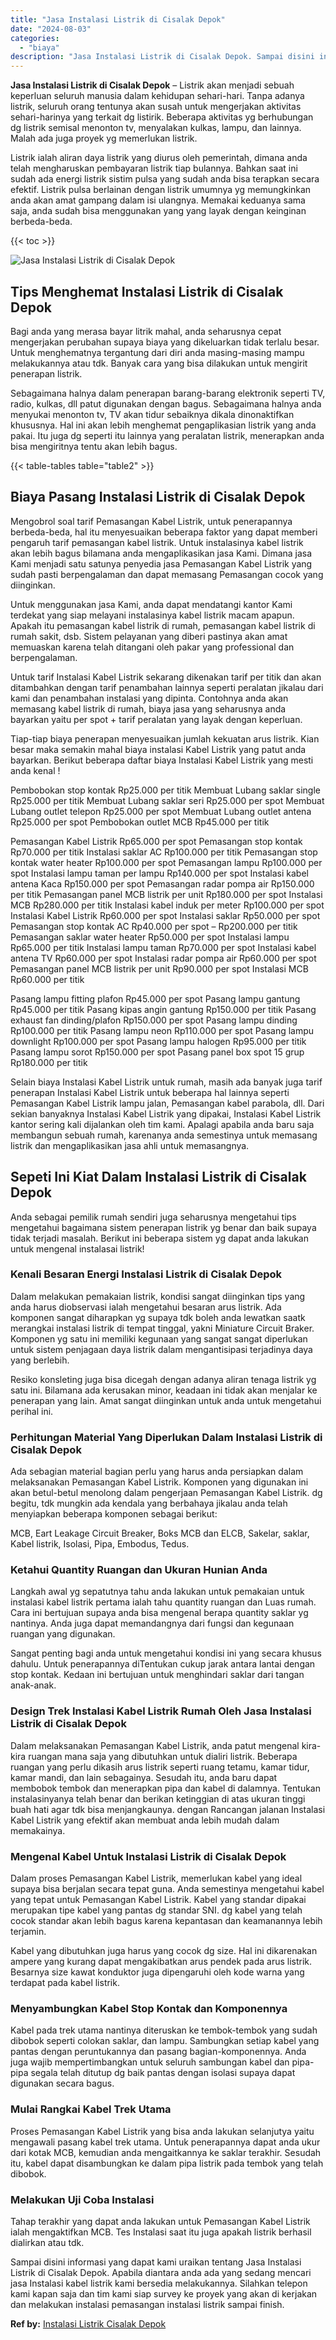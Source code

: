 ```yaml
---
title: "Jasa Instalasi Listrik di Cisalak Depok"
date: "2024-08-03"
categories: 
  - "biaya"
description: "Jasa Instalasi Listrik di Cisalak Depok. Sampai disini informasi yang dapat kami uraikan tentang Jasa Instalasi Listrik di Cisalak Depok. Apabila diantara an..."
---
```


**Jasa Instalasi Listrik di Cisalak Depok** – Listrik akan menjadi sebuah keperluan seluruh manusia dalam kehidupan sehari-hari. Tanpa adanya listrik, seluruh orang tentunya akan susah untuk mengerjakan aktivitas sehari-harinya yang terkait dg listirik. Beberapa aktivitas yg berhubungan dg listrik semisal menonton tv, menyalakan kulkas, lampu, dan lainnya. Malah ada juga proyek yg memerlukan listrik.

Listrik ialah aliran daya listrik yang diurus oleh pemerintah, dimana anda telah mengharuskan pembayaran listrik tiap bulannya. Bahkan saat ini sudah ada energi listrik sistim pulsa yang sudah anda bisa terapkan secara efektif. Listrik pulsa berlainan dengan listrik umumnya yg memungkinkan anda akan amat gampang dalam isi ulangnya. Memakai keduanya sama saja, anda sudah bisa menggunakan yang yang layak dengan keinginan berbeda-beda.

{{< toc >}}

![Jasa Instalasi Listrik di Cisalak Depok](/images/instalasi-listrik-murah09.png)

## Tips Menghemat Instalasi Listrik di Cisalak Depok

Bagi anda yang merasa bayar litrik mahal, anda seharusnya cepat mengerjakan perubahan supaya biaya yang dikeluarkan tidak terlalu besar. Untuk menghematnya tergantung dari diri anda masing-masing mampu melakukannya atau tdk. Banyak cara yang bisa dilakukan untuk mengirit penerapan listrik.

Sebagaimana halnya dalam penerapan barang-barang elektronik seperti TV, radio, kulkas, dll patut digunakan dengan bagus. Sebagaimana halnya anda menyukai menonton tv, TV akan tidur sebaiknya dikala dinonaktifkan khususnya. Hal ini akan lebih menghemat pengaplikasian listrik yang anda pakai. Itu juga dg seperti itu lainnya yang peralatan listrik, menerapkan anda bisa mengiritnya tentu akan lebih bagus.

{{< table-tables table="table2" >}}

## Biaya Pasang Instalasi Listrik di Cisalak Depok

Mengobrol soal tarif Pemasangan Kabel Listrik, untuk penerapannya berbeda-beda, hal itu menyesuaikan beberapa faktor yang dapat memberi pengaruh tarif pemasangan kabel listrik. Untuk instalasinya kabel listrik akan lebih bagus bilamana anda mengaplikasikan jasa Kami. Dimana jasa Kami menjadi satu satunya penyedia jasa Pemasangan Kabel Listrik yang sudah pasti berpengalaman dan dapat memasang Pemasangan cocok yang diinginkan.

Untuk menggunakan jasa Kami, anda dapat mendatangi kantor Kami terdekat yang siap melayani instalasinya kabel listrik macam apapun. Apakah itu pemasangan kabel listrik di rumah, pemasangan kabel listrik di rumah sakit, dsb. Sistem pelayanan yang diberi pastinya akan amat memuaskan karena telah ditangani oleh pakar yang professional dan berpengalaman.

Untuk tarif Instalasi Kabel Listrik sekarang dikenakan tarif per titik dan akan ditambahkan dengan tarif penambahan lainnya seperti peralatan jikalau dari kami dan penambahan instalasi yang dipinta. Contohnya anda akan memasang kabel listrik di rumah, biaya jasa yang seharusnya anda bayarkan yaitu per spot + tarif peralatan yang layak dengan keperluan.

Tiap-tiap biaya penerapan menyesuaikan jumlah kekuatan arus listrik. Kian besar maka semakin mahal biaya instalasi Kabel Listrik yang patut anda bayarkan. Berikut beberapa daftar biaya Instalasi Kabel Listrik yang mesti anda kenal !

Pembobokan stop kontak Rp25.000 per titik Membuat Lubang saklar single Rp25.000 per titik Membuat Lubang saklar seri Rp25.000 per spot Membuat Lubang outlet telepon Rp25.000 per spot Membuat Lubang outlet antena Rp25.000 per spot Pembobokan outlet MCB Rp45.000 per titik

Pemasangan Kabel Listrik Rp65.000 per spot Pemasangan stop kontak Rp70.000 per titik Instalasi saklar AC Rp100.000 per titik Pemasangan stop kontak water heater Rp100.000 per spot Pemasangan lampu Rp100.000 per spot Instalasi lampu taman per lampu Rp140.000 per spot Instalasi kabel antena Kaca Rp150.000 per spot Pemasangan radar pompa air Rp150.000 per titik Pemasangan panel MCB listrik per unit Rp180.000 per spot Instalasi MCB Rp280.000 per titik Instalasi kabel induk per meter Rp100.000 per spot Instalasi Kabel Listrik Rp60.000 per spot Instalasi saklar Rp50.000 per spot Pemasangan stop kontak AC Rp40.000 per spot – Rp200.000 per titik Pemasangan saklar water heater Rp50.000 per spot Instalasi lampu Rp65.000 per titik Instalasi lampu taman Rp70.000 per spot Instalasi kabel antena TV Rp60.000 per spot Instalasi radar pompa air Rp60.000 per spot Pemasangan panel MCB listrik per unit Rp90.000 per spot Instalasi MCB Rp60.000 per titik

Pasang lampu fitting plafon Rp45.000 per spot Pasang lampu gantung Rp45.000 per titik Pasang kipas angin gantung Rp150.000 per titik Pasang exhaust fan dinding/plafon Rp150.000 per spot Pasang lampu dinding Rp100.000 per titik Pasang lampu neon Rp110.000 per spot Pasang lampu downlight Rp100.000 per spot Pasang lampu halogen Rp95.000 per titik Pasang lampu sorot Rp150.000 per spot Pasang panel box spot 15 grup Rp180.000 per titik

Selain biaya Instalasi Kabel Listrik untuk rumah, masih ada banyak juga tarif penerapan Instalasi Kabel Listrik untuk beberapa hal lainnya seperti Pemasangan Kabel Listrik lampu jalan, Pemasangan kabel parabola, dll. Dari sekian banyaknya Instalasi Kabel Listrik yang dipakai, Instalasi Kabel Listrik kantor sering kali dijalankan oleh tim kami. Apalagi apabila anda baru saja membangun sebuah rumah, karenanya anda semestinya untuk memasang listrik dan mengaplikasikan jasa ahli untuk memasangnya.

## Sepeti Ini Kiat Dalam Instalasi Listrik di Cisalak Depok


Anda sebagai pemilik rumah sendiri juga seharusnya mengetahui tips mengetahui bagaimana sistem penerapan listrik yg benar dan baik supaya tidak terjadi masalah. Berikut ini beberapa sistem yg dapat anda lakukan untuk mengenal instalasai listrik!

### Kenali Besaran Energi Instalasi Listrik di Cisalak Depok

Dalam melakukan pemakaian listrik, kondisi sangat diinginkan tips yang anda harus diobservasi ialah mengetahui besaran arus listrik. Ada komponen sangat diharapkan yg supaya tdk boleh anda lewatkan saatk merangkai instalasi listrik di tempat tinggal, yakni Miniature Circuit Braker. Komponen yg satu ini memiliki kegunaan yang sangat sangat diperlukan untuk sistem penjagaan daya listrik dalam mengantisipasi terjadinya daya yang berlebih.

Resiko konsleting juga bisa dicegah dengan adanya aliran tenaga listrik yg satu ini. Bilamana ada kerusakan minor, keadaan ini tidak akan menjalar ke penerapan yang lain. Amat sangat diinginkan untuk anda untuk mengetahui perihal ini.

### Perhitungan Material Yang Diperlukan Dalam Instalasi Listrik di Cisalak Depok

Ada sebagian material bagian perlu yang harus anda persiapkan dalam melaksanakan Pemasangan Kabel Listrik. Komponen yang digunakan ini akan betul-betul menolong dalam pengerjaan Pemasangan Kabel Listrik. dg begitu, tdk mungkin ada kendala yang berbahaya jikalau anda telah menyiapkan beberapa komponen sebagai berikut:

MCB, Eart Leakage Circuit Breaker, Boks MCB dan ELCB, Sakelar, saklar, Kabel listrik, Isolasi, Pipa, Embodus, Tedus.

### Ketahui Quantity Ruangan dan Ukuran Hunian Anda

Langkah awal yg sepatutnya tahu anda lakukan untuk pemakaian untuk instalasi kabel listrik pertama ialah tahu quantity ruangan dan Luas rumah. Cara ini bertujuan supaya anda bisa mengenal berapa quantity saklar yg nantinya. Anda juga dapat memandangnya dari fungsi dan kegunaan ruangan yang digunakan.

Sangat penting bagi anda untuk mengetahui kondisi ini yang secara khusus dahulu. Untuk penerapannya diTentukan cukup jarak antara lantai dengan stop kontak. Kedaan ini bertujuan untuk menghindari saklar dari tangan anak-anak.

### Design Trek Instalasi Kabel Listrik Rumah Oleh Jasa Instalasi Listrik di Cisalak Depok

Dalam melaksanakan Pemasangan Kabel Listrik, anda patut mengenal kira-kira ruangan mana saja yang dibutuhkan untuk dialiri listrik. Beberapa ruangan yang perlu dikasih arus listrik seperti ruang tetamu, kamar tidur, kamar mandi, dan lain sebagainya. Sesudah itu, anda baru dapat membobok tembok dan menerapkan pipa dan kabel di dalamnya. Tentukan instalasinyanya telah benar dan berikan ketinggian di atas ukuran tinggi buah hati agar tdk bisa menjangkaunya. dengan Rancangan jalanan Instalasi Kabel Listrik yang efektif akan membuat anda lebih mudah dalam memakainya.

### Mengenal Kabel Untuk Instalasi Listrik di Cisalak Depok

Dalam proses Pemasangan Kabel Listrik, memerlukan kabel yang ideal supaya bisa berjalan secara tepat guna. Anda semestinya mengetahui kabel yang tepat untuk Pemasangan Kabel Listrik. Kabel yang standar dipakai merupakan tipe kabel yang pantas dg standar SNI. dg kabel yang telah cocok standar akan lebih bagus karena kepantasan dan keamanannya lebih terjamin.

Kabel yang dibutuhkan juga harus yang cocok dg size. Hal ini dikarenakan ampere yang kurang dapat mengakibatkan arus pendek pada arus listrik. Besarnya size kawat konduktor juga dipengaruhi oleh kode warna yang terdapat pada kabel listrik.

### Menyambungkan Kabel Stop Kontak dan Komponennya

Kabel pada trek utama nantinya diteruskan ke tembok-tembok yang sudah dibobok seperti colokan saklar, dan lampu. Sambungkan setiap kabel yang pantas dengan peruntukannya dan pasang bagian-komponennya. Anda juga wajib mempertimbangkan untuk seluruh sambungan kabel dan pipa-pipa segala telah ditutup dg baik pantas dengan isolasi supaya dapat digunakan secara bagus.

### Mulai Rangkai Kabel Trek Utama

Proses Pemasangan Kabel Listrik yang bisa anda lakukan selanjutya yaitu mengawali pasang kabel trek utama. Untuk penerapannya dapat anda ukur dari kotak MCB, kemudian anda mengaitkannya ke saklar terakhir. Sesudah itu, kabel dapat disambungkan ke dalam pipa listrik pada tembok yang telah dibobok.

### Melakukan Uji Coba Instalasi

Tahap terakhir yang dapat anda lakukan untuk Pemasangan Kabel Listrik ialah mengaktifkan MCB. Tes Instalasi saat itu juga apakah listrik berhasil dialirkan atau tdk.

Sampai disini informasi yang dapat kami uraikan tentang Jasa Instalasi Listrik di Cisalak Depok. Apabila diantara anda ada yang sedang mencari jasa Instalasi kabel listrik kami bersedia melakukannya. Silahkan telepon kami kapan saja dan tim kami siap survey ke proyek yang akan di kerjakan dan melakukan instalasi pemasangan instalasi listrik sampai finish.

**Ref by:** [Instalasi Listrik Cisalak Depok](https://id.wikipedia.org/wiki/Instalasi)
